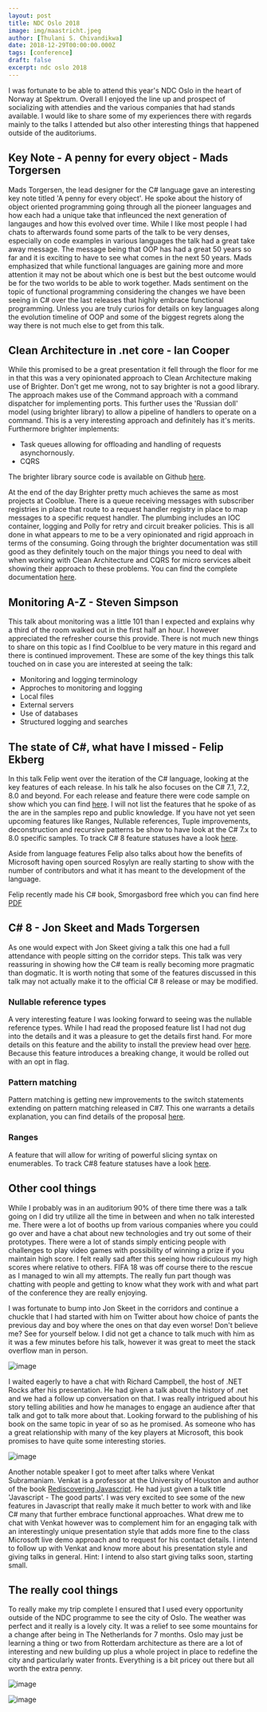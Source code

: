 ```yaml
---
layout: post
title: NDC Oslo 2018
image: img/maastricht.jpeg
author: [Thulani S. Chivandikwa]
date: 2018-12-29T00:00:00.000Z
tags: [conference]
draft: false
excerpt: ndc oslo 2018
---
```


I was fortunate to be able to attend this year's NDC Oslo in the heart of Norway at Spektrum. Overall I enjoyed the line up and prospect of socializing with attendies and the various companies that had stands available. I would like to share some of my experiences there with regards mainly to the talks I attended but also other interesting things that happened outside of the auditoriums.

## Key Note - A penny for every object - Mads Torgersen

Mads Torgersen, the lead designer for the C# language gave an interesting key note titled 'A penny for every object'. He spoke about the history of object oriented programming going through all the pioneer languages and how each had a unique take that infleunced the next generation of langauges and how this evolved over time. While I like most people I had chats to afterwards found some parts of the talk to be very denses, especially on code examples in various languages the talk had a great take away message. The message being that OOP has had a great 50 years so far and it is exciting to have to see what comes in the next 50 years. Mads emphasized that while functional languages are gaining more and more attention it may not be about which one is best but the best outcome would be for the two worlds to be able to work together. Mads sentiment on the topic of functional programming considering the changes we have been seeing in C# over the last releases that highly embrace functional programming. Unless you are truly curios for details on key languages along the evolution timeline of OOP and some of the biggest regrets along the way there is not much else to get from this talk.

## Clean Architecture in .net core - Ian Cooper

While this promised to be a great presentation it fell through the floor for me in that this was a very opinionated approach to Clean Architecture making use of Brighter. Don't get me wrong, not to say brighter is not a good library. The approach makes use of the Command approach with a command dispatcher for implementing ports. This further uses the 'Russian doll' model (using brighter library) to allow a pipeline of handlers to operate on a command. This is a very interesting approach and definitely has it's merits. Furthermore brighter implements:

- Task queues allowing for offloading and handling of requests asynchornously.
- CQRS

The brighter library source code is available on Github [here](https://github.com/BrighterCommand/Brighter).

At the end of the day Brighter pretty much achieves the same as most projects at Coolblue. There is a queue receiving messages with subscriber registries in place that route to a request handler registry in place to map messages to a specific request handler. The plumbing includes an IOC container, logging and Polly for retry and circuit breaker policies. This is all done in what appears to me to be a very opinionated and rigid approach in terms of the consuming. Going through the brighter documentation was still good as they definitely touch on the major things you need to deal with when working with Clean Architecture and CQRS for micro services albeit showing their approach to these problems. You can find the complete documentation [here](https://paramore.readthedocs.io/en/latest/).

## Monitoring A-Z - Steven Simpson

This talk about monitoring was a little 101 than I expected and explains why a third of the room walked out in the first half an hour. I however appreciated the refresher course this provide. There is not much new things to share on this topic as I find Coolblue to be very mature in this regard and there is continued improvement. These are some of the key things this talk touched on in case you are interested at seeing the talk:

- Monitoring and logging terminology
- Approches to monitoring and logging
- Local files
- External servers
- Use of databases
- Structured logging and searches

## The state of C#, what have I missed - Felip Ekberg

In this talk Felip went over the iteration of the C# language, looking at the key features of each release. In his talk he also focuses on the C# 7.1, 7.2, 8.0 and beyond. For each release and feature there were code sample on show which you can find [here](https://github.com/fekberg/What-is-New-in-CSharp). I will not list the features that he spoke of as the are in the samples repo and public knowledge. If you have not yet seen upcoming features like Ranges, Nullable references, Tuple improvements, deconstruction and recursive patterns be show to have look at the C# 7.x to 8.0 specific samples. To track C# 8 feature statuses have a look [here](https://github.com/dotnet/roslyn/blob/main/docs/Language%20Feature%20Status.md).

Aside from language features Felip also talks about how the benefits of Microsoft having open sourced Rosylyn are really starting to show with the number of contributors and what it has meant to the development of the language.

Felip recently made his C# book, Smorgasbord free which you can find here [PDF](https://cdn.filipekberg.se/fekberg-blog/csharp-smorgasbord-free/Filip_Ekberg-CSharp_Smorgasbord.pdf)

## C# 8 - Jon Skeet and Mads Torgersen

As one would expect with Jon Skeet giving a talk this one had a full attendance with people sitting on the corridor steps. This talk was very reassuring in showing how the C# team is really becoming more pragmatic than dogmatic. It is worth noting that some of the features discussed in this talk may not actually make it to the official C# 8 release or may be modified.

### Nullable reference types

A very interesting feature I was looking forward to seeing was the nullable reference types. While I had read the proposed feature list I had not dug into the details and it was a pleasure to get the details first hand. For more details on this feature and the ability to install the preview head over [here](https://github.com/dotnet/csharplang/wiki/Nullable-Reference-Types-Preview). Because this feature introduces a breaking change, it would be rolled out with an opt in flag.

### Pattern matching

Pattern matching is getting new improvements to the switch statements extending on pattern matching released in C#7. This one warrants a details explanation, you can find details of the proposal [here](https://github.com/dotnet/roslyn/blob/main/docs/Language%20Feature%20Status.md).

### Ranges

A feature that will allow for writing of powerful slicing syntax on enumerables.
To track C#8 feature statuses have a look [here](https://github.com/dotnet/roslyn/blob/main/docs/Language%20Feature%20Status.md).

## Other cool things

While I probably was in an auditorium 90% of there time there was a talk going on I did try utilize all the time in between and when no talk interested me. There were a lot of booths up from various companies where you could go over and have a chat about new technologies and try out some of their prototypes. There were a lot of stands simply enticing people with challenges to play video games with possibility of winning a prize if you maintain high score. I felt really sad after this seeing how ridiculous my high scores where relative to others. FIFA 18 was off course there to the rescue as I managed to win all my attempts. The really fun part though was chatting with people and getting to know what they work with and what part of the conference they are really enjoying.

I was fortunate to bump into Jon Skeet in the corridors and continue a chuckle that I had started with him on Twitter about how choice of pants the previous day and boy where the ones on that day even worse! Don't believe me? See for yourself below. I did not get a chance to talk much with him as it was a few minutes before his talk, however it was great to meet the stack overflow man in person.

![image](https://raw.githubusercontent.com/chivandikwa/gatsby-casper/master/src/content/img/clean/used/skeet.jpg)

I waited eagerly to have a chat with Richard Campbell, the host of .NET Rocks after his presentation. He had given a talk about the history of .net and we had a follow up conversation on that. I was really intrigued about his story telling abilities and how he manages to engage an audience after that talk and got to talk more about that. Looking forward to the publishing of his book on the same topic in year of so as he promised. As someone who has a great relationship with many of the key players at Microsoft, this book promises to have quite some interesting stories.

![image](https://raw.githubusercontent.com/chivandikwa/gatsby-casper/master/src/content/img/clean/used/campbell.jpg)

Another notable speaker I got to meet after talks where Venkat Subramaniam. Venkat is a professor at the University of Houston and author of the book [Rediscovering Javascript](https://pragprog.com/titles/ves6/rediscovering-javascript/). He had just given a talk title 'Javascript - The good parts'. I was very excited to see some of the new features in Javascript that really make it much better to work with and like C# many that further embrace functional approaches. What drew me to chat with Venkat however was to complement him for an engaging talk with an interestingly unique presentation style that adds more fine to the class Microsoft live demo approach and to request for his contact details. I intend to follow up with Venkat and know more about his presentation style and giving talks in general. Hint: I intend to also start giving talks soon, starting small.

## The really cool things

To really make my trip complete I ensured that I used every opportunity outside of the NDC programme to see the city of Oslo. The weather was perfect and it really is a lovely city. It was a relief to see some mountains for a change after being in The Netherlands for 7 months. Oslo may just be learning a thing or two from Rotterdam architecture as there are a lot of interesting and new building up plus a whole project in place to redefine the city and particularly water fronts. Everything is a bit pricey out there but all worth the extra penny.

![image](https://raw.githubusercontent.com/chivandikwa/gatsby-casper/master/src/content/img/clean/used/screen.jpg)

![image](https://raw.githubusercontent.com/chivandikwa/gatsby-casper/master/src/content/img/clean/used/ndc.jpg)
